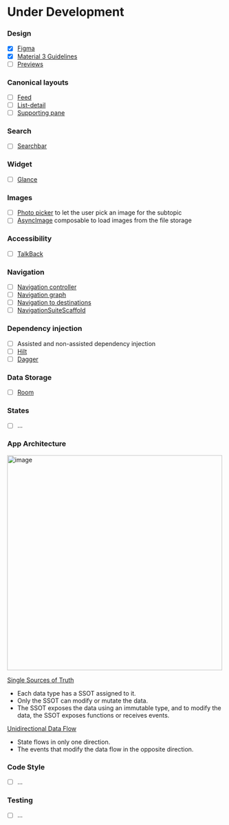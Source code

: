 # Under Development
### Design
- [x] [Figma](https://www.figma.com/design/PFv6qgJRGjVoNkekrOewZM/StudyApp?node-id=1-3&t=Z2gDVT6f44Ki0b7z-1)
- [x] [Material 3 Guidelines](https://developer.android.com/design/ui?hl=en)
- [ ] [Previews](https://developer.android.com/develop/ui/compose/tooling/previews)

### Canonical layouts
- [ ] [Feed](https://m3.material.io/foundations/layout/canonical-layouts/overview#963d7d99-4f04-4685-b7bd-57a89607b514)
- [ ] [List-detail](https://developer.android.com/develop/ui/compose/layouts/adaptive/list-detail)
- [ ] [Supporting pane](https://m3.material.io/foundations/layout/canonical-layouts/overview#b01f6399-a0d3-4fd8-b78b-78a9ab663482)
### Search 
- [ ] [Searchbar](https://developer.android.com/develop/ui/compose/components/search-bar)
### Widget 
- [ ] [Glance](https://developer.android.com/codelabs/glance?hl=en#0)
### Images
- [ ] [Photo picker](https://developer.android.com/training/data-storage/shared/photopicker) to let the user pick an image for the subtopic
- [ ] [AsyncImage](https://developer.android.com/develop/ui/compose/graphics/images/loading) composable to load images from the file storage
### Accessibility
- [ ] [TalkBack](https://developer.android.com/guide/topics/ui/accessibility/testing#talkback)
### Navigation 
- [ ] [Navigation controller](https://developer.android.com/guide/navigation/navcontroller)
- [ ] [Navigation graph](https://developer.android.com/guide/navigation/design)
- [ ] [Navigation to destinations](https://developer.android.com/guide/navigation/use-graph/navigate)
- [ ] [NavigationSuiteScaffold](https://developer.android.com/develop/ui/compose/layouts/adaptive/build-adaptive-navigation)
### Dependency injection 
- [ ] Assisted and non-assisted dependency injection
 - [ ] [Hilt](https://developer.android.com/training/dependency-injection/hilt-android?hl=en)
 - [ ] [Dagger](https://developer.android.com/training/dependency-injection/dagger-android#assisted-injection)
### Data Storage 
- [ ] [Room](https://developer.android.com/training/data-storage/room?hl=en)
### States
- [ ] ...
### App Architecture
<img width="500" alt="image" src="https://github.com/user-attachments/assets/79ca51cb-ae7a-42e8-ada4-c085367edba1" />

[Single Sources of Truth](https://developer.android.com/topic/architecture#single-source-of-truth) 
* Each data type has a SSOT assigned to it.
* Only the SSOT can modify or mutate the data.
* The SSOT exposes the data using an immutable type, and to modify the data, the SSOT exposes functions or receives events.

[Unidirectional Data Flow](https://developer.android.com/topic/architecture#unidirectional-data-flow)
* State flows in only one direction.
* The events that modify the data flow in the opposite direction.

### Code Style 
- [ ] ...
### Testing
- [ ] ...
